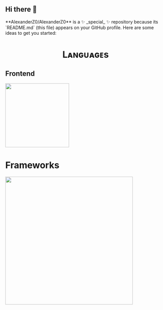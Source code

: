 ## Hi there 👋

<!-->
**AlexanderZ0/AlexanderZ0** is a ✨ _special_ ✨ repository because its `README.md` (this file) appears on your GitHub profile.

Here are some ideas to get you started:

<h1 align="center">Lᴀɴɢᴜᴀɢᴇs </h1> 
<p align="center">
<h2 align="left">Frontend</h2>
 <img width="200px"  src="https://skillicons.dev/icons?i=html,css,js,line=10"/>

 <h1 align="left">Frameworks</h1>
<img width="400px"  src="https://skillicons.dev/icons?i=py,java,js,html,css,react,nodejs,express,django,md,solidity,postgres,mongo,git,vscode,docker,aws,postman,supabase,linux&perline=10"  />
</p>
<br />
